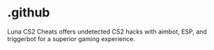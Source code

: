# .github
Luna CS2 Cheats offers undetected CS2 hacks with aimbot, ESP, and triggerbot for a superior gaming experience.
